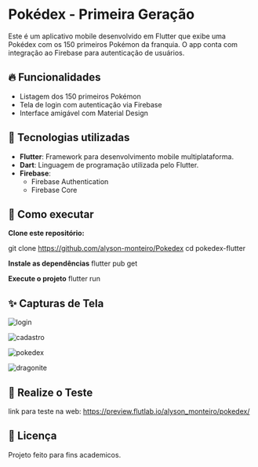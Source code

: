 # Pokédex - Primeira Geração

Este é um aplicativo mobile desenvolvido em Flutter que exibe uma Pokédex com os 150 primeiros Pokémon da franquia. O app conta com integração ao Firebase para autenticação de usuários.

## 🔥 Funcionalidades

- Listagem dos 150 primeiros Pokémon
- Tela de login com autenticação via Firebase
- Interface amigável com Material Design

## 🚀 Tecnologias utilizadas

- **Flutter**: Framework para desenvolvimento mobile multiplataforma.
- **Dart**: Linguagem de programação utilizada pelo Flutter.
- **Firebase**:
  - Firebase Authentication
  - Firebase Core


## 🧠 Como executar

**Clone este repositório:**

git clone https://github.com/alyson-monteiro/Pokedex
cd pokedex-flutter

**Instale as dependências**
flutter pub get

**Execute o projeto**
flutter run

## ✨ Capturas de Tela
![login](https://github.com/user-attachments/assets/0afd9951-3e81-4359-8692-dceae8b77200)

![cadastro](https://github.com/user-attachments/assets/f403de53-b6da-48cd-add8-13bb3f389909)

![pokedex](https://github.com/user-attachments/assets/ca34f4d4-f1d0-4370-bc55-ba8ab5914788)

![dragonite](https://github.com/user-attachments/assets/4d3a8d0d-ce62-41d0-89e9-287f6a183b43)

## 🚀 Realize o Teste
link para teste na web: https://preview.flutlab.io/alyson_monteiro/pokedex/

## 📄 Licença
Projeto feito para fins academicos.











